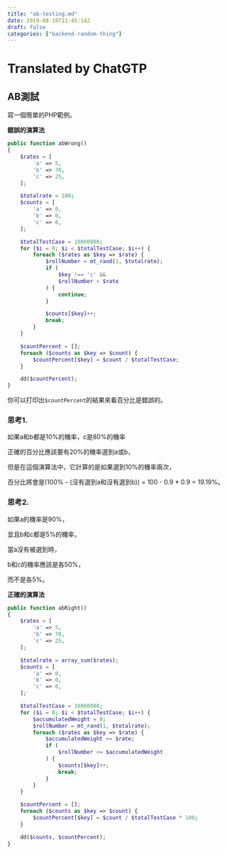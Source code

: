 ```yaml
---
title: "ab-testing.md"
date: 1919-08-10T11:45:14Z
draft: false
categories: ["backend-random-thing"]
---
```




# Translated by ChatGTP

## AB測試

寫一個簡單的PHP範例。

**錯誤的演算法**

```php
public function abWrong()
{
    $rates = [
        'a' => 5,
        'b' => 70,
        'c' => 25,
    ];

    $totalrate = 100;
    $counts = [
        'a' => 0,
        'b' => 0,
        'c' => 0,
    ];

    $totalTestCase = 10000000;
    for ($i = 0; $i < $totalTestCase; $i++) {
        foreach ($rates as $key => $rate) {
            $rollNumber = mt_rand(1, $totalrate);
            if (
                $key !== 'c' &&
                $rollNumber > $rate
            ) {
                continue;
            }

            $counts[$key]++;
            break;
        }
    }

    $countPercent = [];
    foreach ($counts as $key => $count) {
        $countPercent[$key] = $count / $totalTestCase;
    }

    dd($countPercent);
}
```

你可以打印出`$countPercent`的結果來看百分比是錯誤的。

### 思考1.

如果a和b都是10%的機率，c是80%的機率

正確的百分比應該要有20%的機率選到a或b，

但是在這個演算法中，它計算的是如果選到10%的機率兩次，

百分比將會是(100% - (沒有選到a和沒有選到b)) = 100 - 0.9 * 0.9 = 19.19%。

### 思考2.

如果a的機率是90%，

並且b和c都是5%的機率，

當a沒有被選到時，

b和c的機率應該是各50%，

而不是各5%。

**正確的演算法**

```php
public function abRight()
{
    $rates = [
        'a' => 5,
        'b' => 70,
        'c' => 25,
    ];

    $totalrate = array_sum($rates);
    $counts = [
        'a' => 0,
        'b' => 0,
        'c' => 0,
    ];

    $totalTestCase = 10000000;
    for ($i = 0; $i < $totalTestCase; $i++) {
        $accumulatedWeight = 0;
        $rollNumber = mt_rand(1, $totalrate);
        foreach ($rates as $key => $rate) {
            $accumulatedWeight += $rate;
            if (
                $rollNumber <= $accumulatedWeight
            ) {
                $counts[$key]++;
                break;
            }
        }
    }

    $countPercent = [];
    foreach ($counts as $key => $count) {
        $countPercent[$key] = $count / $totalTestCase * 100;
    }

    dd($counts, $countPercent);
}
```